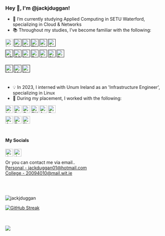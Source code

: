 
<!---
jackjduggan/jackjduggan is a ✨ special ✨ repository because its `README.md` (this file) appears on your GitHub profile.
You can click the Preview link to take a look at your changes.
--->

<h3> Hey 👋, I'm @jackjduggan!</h3>

- 🌱 I’m currently studying Applied Computing in SETU Waterford, specializing in Cloud & Networks
- 📚 Throughout my studies, I've become familiar with the following:
<a href="https://www.linux.org/">
  <img align="left" alt="Linux Logo" height="24px" src="https://img.shields.io/badge/Linux-FCC624?style=for-the-badge&logo=linux&logoColor=black" />
</a>
<a href="">
  <img align="left" alt="Ubuntu Logo" height="24px" src="https://img.shields.io/badge/Ubuntu-E95420?style=for-the-badge&logo=ubuntu&logoColor=white" />
</a>
<a href="">
  <img align="left" alt="Kali Linux Logo" height="24px" src="https://img.shields.io/badge/Kali_Linux-557C94?style=for-the-badge&logo=kali-linux&logoColor=white" />
</a>
<a href="">
  <img align="left" alt="Pi Logo" height="24px" src="https://img.shields.io/badge/-RaspberryPi-C51A4A?style=for-the-badge&logo=Raspberry-Pi" />
</a>
<a href="">
  <img align="left" alt="Java Logo" height="24px" src="https://img.shields.io/badge/java-%23ED8B00.svg?style=for-the-badge&logo=openjdk&logoColor=white" />
</a>
<a href="">
  <img align="left" alt="JavaScript Logo" height="24px" src="https://img.shields.io/badge/javascript-%23323330.svg?style=for-the-badge&logo=javascript&logoColor=%23F7DF1E" />
</a>

<br><br>
<a href="">
  <img align="left" alt="HTML Logo" height="24px" src="https://img.shields.io/badge/html5-%23E34F26.svg?style=for-the-badge&logo=html5&logoColor=white" />
</a>
<a href="">
  <img align="left" alt="CSS Logo" height="24px" src="https://img.shields.io/badge/css3-%231572B6.svg?style=for-the-badge&logo=css3&logoColor=white" />
</a>
<a href="">
  <img align="left" alt="Node Logo" height="24px" src="https://img.shields.io/badge/node.js-6DA55F?style=for-the-badge&logo=node.js&logoColor=white" />
</a>
<a href="">
  <img align="left" alt="Python Logo" height="24px" src="https://img.shields.io/badge/python-3670A0?style=for-the-badge&logo=python&logoColor=ffdd54" />
</a>
<a href="">
  <img align="left" alt="AWS Logo" height="24px" src="https://img.shields.io/badge/AWS-%23FF9900.svg?style=for-the-badge&logo=amazon-aws&logoColor=white" />
</a>
<a href="">
  <img align="left" alt="Cisco Logo" height="24px" src="https://img.shields.io/badge/cisco-%23049fd9.svg?style=for-the-badge&logo=cisco&logoColor=black" />
</a>
<a href="">
  <img align="left" alt="R Logo" height="24px" src="https://img.shields.io/badge/R-276DC3?style=for-the-badge&logo=r&logoColor=white" />
</a>

<br><br>
<a href="">
  <img align="left" alt="VMWare Logo" height="24px" src="https://img.shields.io/badge/VMware-231f20?style=for-the-badge&logo=VMware&logoColor=white" />
</a>
<a href="">
  <img align="left" alt="MySQL Logo" height="24px" src="https://img.shields.io/badge/MySQL-005C84?style=for-the-badge&logo=mysql&logoColor=white" />
</a>
<a href="">
  <img align="left" alt="NoSQL/Mongo Logo" height="24px" src="https://img.shields.io/badge/MongoDB-4EA94B?style=for-the-badge&logo=mongodb&logoColor=white" />
</a>

<br><br>
- 💡 In 2023, I interned with Unum Ireland as an 'Infrastructure Engineer', specializing in Linux
- 💼 During my placement, I worked with the following:
<a href="https://www.linux.org/">
  <img align="left" alt="Linux Logo" height="24px" src="https://img.shields.io/badge/Linux-FCC624?style=for-the-badge&logo=linux&logoColor=black" />
</a>
<a href="https://fedoraproject.org/">
  <img align="left" alt="Fedora Logo" height="24px" src="https://img.shields.io/badge/Fedora-294172?style=for-the-badge&logo=fedora&logoColor=white" />
</a>
<a href="https://www.centos.org/">
  <img align="left" alt="CentOS Logo" height="24px" src="https://img.shields.io/badge/Cent%20OS-262577?style=for-the-badge&logo=CentOS&logoColor=white" />
</a>
<a href="https://www.redhat.com/en/technologies/linux-platforms/enterprise-linux">
  <img align="left" alt="RHEL Logo" height="24px" src="https://img.shields.io/badge/Red%20Hat-EE0000?style=for-the-badge&logo=redhat&logoColor=white" />
</a>

<a href="https://www.redhat.com/en/technologies/management/ansible">
  <img align="left" alt="Ansible Logo" height="24px" src="https://img.shields.io/badge/Ansible-000000?style=for-the-badge&logo=ansible&logoColor=white" />
</a>
<a href="https://www.puppet.com/">
  <img align="left" alt="Puppet Logo" height="24px" src="https://upload.wikimedia.org/wikipedia/commons/thumb/b/be/Puppet_Logo.svg/800px-Puppet_Logo.svg.png?20210414164342" />
</a>

<br><br>
<a href="https://azure.microsoft.com/en-us/products/devops">
  <img align="left" alt="Azure DevOps Logo" height="24px" src="https://img.shields.io/badge/Azure_DevOps-0078D7?style=for-the-badge&logo=azure-devops&logoColor=white" />
</a>
<a href="https://www.tableau.com/">
  <img align="left" alt="Tableau Logo" height="24px" src="https://img.shields.io/badge/Tableau-E97627?style=for-the-badge&logo=Tableau&logoColor=white" />
</a>
<a href="https://www.figma.com/">
  <img align="left" alt="Figma Logo" height="24px" src="https://img.shields.io/badge/Figma-F24E1E?style=for-the-badge&logo=figma&logoColor=white" />
</a>

<br><br>
<h4> My Socials </h4>
<a href="https://www.linkedin.com/in/jackduggan/">
  <img align="left" alt="Jack's LinkedIn" width="24px" src="https://cdn.jsdelivr.net/npm/simple-icons@v3/icons/linkedin.svg" />
</a>
<a href="https://twitter.com/jackjduggan/">
  <img align="left" alt="Jack's Twitter" width="24px" src="https://cdn.jsdelivr.net/npm/simple-icons@v3/icons/twitter.svg" />
</a>
<!--
<a href="https://www.instagram.com/#######################/">
  <img align="left" alt="Instagram" width="24px" src="https://cdn.jsdelivr.net/npm/simple-icons@v3/icons/instagram.svg" />
</a>
<a href="https://www.facebook.com/########################">
  <img align="left" alt="Facebook" width="24px" src="https://cdn.jsdelivr.net/npm/simple-icons@v3/icons/facebook.svg" />
</a>
-->

<br><br>
Or you can contact me via email..
<br>
<a href = "mailto: jackduggan01@hotmail.com">Personal - jackduggan01@hotmail.com</a>
<br>
<a href = "mailto: 20094010@mail.wit.ie">College - 20094010@mail.wit.ie</a>

<br><br>

<p><img align="center" src="https://github-readme-stats.vercel.app/api/top-langs?username=jackjduggan&show_icons=true&locale=en&layout=compact" alt="jackjduggan" /></p>

[![GitHub Streak](https://streak-stats.demolab.com/?user=jackjduggan)](https://git.io/streak-stats)

<br><br>
<img src="https://komarev.com/ghpvc/?username=jackjduggan&color=blueviolet" align="left">
